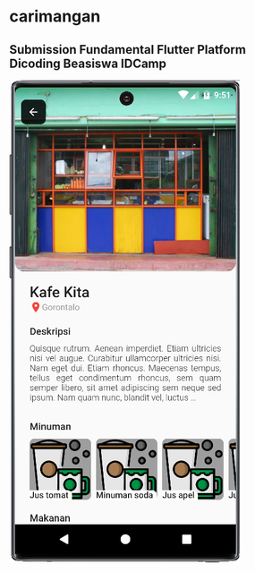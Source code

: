 # carimangan

## Submission Fundamental Flutter Platform Dicoding Beasiswa IDCamp

![](assets/img/Screenshot_20220908_215139.png)
